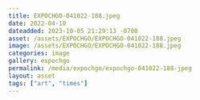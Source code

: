 ```yaml
---
title: EXPOCHGO-041022-188.jpeg
date: 2022-04-10
dateadded: 2023-10-05 21:29:13 -0700
asset: /assets/EXPOCHGO/EXPOCHGO-041022-188.jpeg
image: /assets/EXPOCHGO/EXPOCHGO-041022-188.jpeg
categories: image
gallery: expochgo
permalink: /media/expochgo/expochgo-041022-188-jpeg
layout: asset
tags: ["art", "times"]
--- 
```

